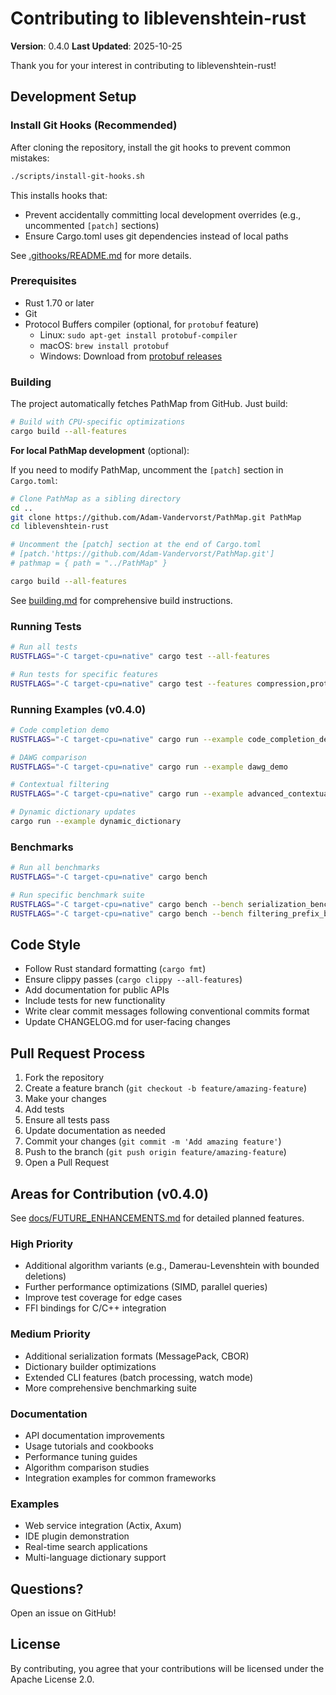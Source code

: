# Contributing to liblevenshtein-rust

**Version**: 0.4.0
**Last Updated**: 2025-10-25

Thank you for your interest in contributing to liblevenshtein-rust!

## Development Setup

### Install Git Hooks (Recommended)

After cloning the repository, install the git hooks to prevent common mistakes:

```bash
./scripts/install-git-hooks.sh
```

This installs hooks that:
- Prevent accidentally committing local development overrides (e.g., uncommented `[patch]` sections)
- Ensure Cargo.toml uses git dependencies instead of local paths

See [.githooks/README.md](.githooks/README.md) for more details.

### Prerequisites

- Rust 1.70 or later
- Git
- Protocol Buffers compiler (optional, for `protobuf` feature)
  - Linux: `sudo apt-get install protobuf-compiler`
  - macOS: `brew install protobuf`
  - Windows: Download from [protobuf releases](https://github.com/protocolbuffers/protobuf/releases)

### Building

The project automatically fetches PathMap from GitHub. Just build:

```bash
# Build with CPU-specific optimizations
cargo build --all-features
```

**For local PathMap development** (optional):

If you need to modify PathMap, uncomment the `[patch]` section in `Cargo.toml`:

```bash
# Clone PathMap as a sibling directory
cd ..
git clone https://github.com/Adam-Vandervorst/PathMap.git PathMap
cd liblevenshtein-rust

# Uncomment the [patch] section at the end of Cargo.toml
# [patch.'https://github.com/Adam-Vandervorst/PathMap.git']
# pathmap = { path = "../PathMap" }

cargo build --all-features
```

See [building.md](BUILD.md) for comprehensive build instructions.

### Running Tests

```bash
# Run all tests
RUSTFLAGS="-C target-cpu=native" cargo test --all-features

# Run tests for specific features
RUSTFLAGS="-C target-cpu=native" cargo test --features compression,protobuf
```

### Running Examples (v0.4.0)

```bash
# Code completion demo
RUSTFLAGS="-C target-cpu=native" cargo run --example code_completion_demo

# DAWG comparison
RUSTFLAGS="-C target-cpu=native" cargo run --example dawg_demo

# Contextual filtering
RUSTFLAGS="-C target-cpu=native" cargo run --example advanced_contextual_filtering

# Dynamic dictionary updates
cargo run --example dynamic_dictionary
```

### Benchmarks

```bash
# Run all benchmarks
RUSTFLAGS="-C target-cpu=native" cargo bench

# Run specific benchmark suite
RUSTFLAGS="-C target-cpu=native" cargo bench --bench serialization_benchmarks --features compression,protobuf
RUSTFLAGS="-C target-cpu=native" cargo bench --bench filtering_prefix_benchmarks
```

## Code Style

- Follow Rust standard formatting (`cargo fmt`)
- Ensure clippy passes (`cargo clippy --all-features`)
- Add documentation for public APIs
- Include tests for new functionality
- Write clear commit messages following conventional commits format
- Update CHANGELOG.md for user-facing changes

## Pull Request Process

1. Fork the repository
2. Create a feature branch (`git checkout -b feature/amazing-feature`)
3. Make your changes
4. Add tests
5. Ensure all tests pass
6. Update documentation as needed
7. Commit your changes (`git commit -m 'Add amazing feature'`)
8. Push to the branch (`git push origin feature/amazing-feature`)
9. Open a Pull Request

## Areas for Contribution (v0.4.0)

See [docs/FUTURE_ENHANCEMENTS.md](docs/FUTURE_ENHANCEMENTS.md) for detailed planned features.

### High Priority

- Additional algorithm variants (e.g., Damerau-Levenshtein with bounded deletions)
- Further performance optimizations (SIMD, parallel queries)
- Improve test coverage for edge cases
- FFI bindings for C/C++ integration

### Medium Priority

- Additional serialization formats (MessagePack, CBOR)
- Dictionary builder optimizations
- Extended CLI features (batch processing, watch mode)
- More comprehensive benchmarking suite

### Documentation

- API documentation improvements
- Usage tutorials and cookbooks
- Performance tuning guides
- Algorithm comparison studies
- Integration examples for common frameworks

### Examples

- Web service integration (Actix, Axum)
- IDE plugin demonstration
- Real-time search applications
- Multi-language dictionary support

## Questions?

Open an issue on GitHub!

## License

By contributing, you agree that your contributions will be licensed under the Apache License 2.0.
